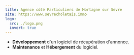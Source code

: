 ```yaml
---
title: Agence côté Particuliers de Mortagne sur Sevre
site: https://www.sevrecholetais.immo
logo:
  src: ./logo.png
  invert: true
---
```


- **Développement** d'un logiciel de récupération d'annonce.
- **Maintenance** et **Hébergement** du logiciel.
